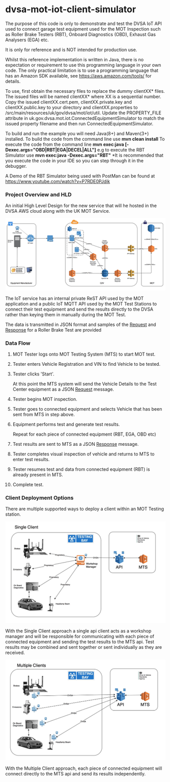 # dvsa-mot-iot-client-simulator
The purpose of this code is only to demonstrate and test the DVSA IoT API used to connect garage test equipment used for
the MOT Inspection such as Roller Brake Testers (RBT), Onboard Diagnostics (OBD), Exhaust Gas Analysers (EGA) etc.

It is only for reference and is NOT intended for production use.

Whilst this reference implementation is written in Java, there is no expectation or requirement to use this programming language in your own code.
The only practical limitation is to use a programming language that has an Amazon SDK available, see https://aws.amazon.com/tools/ for details.

To use, first obtain the necessary files to replace the dummy clientXX* files. The issued files will be named clientXX* where XX is a sequential number.
Copy the issued clientXX.cert.pem, clientXX.private.key and clientXX.public.key to your <ProjectRoot> directory and clientXX.properties
to <ProjectRoot>/src/main/resources/uk/gov/dvsa/mot/iot/util. Update the PROPERTY_FILE attribute in uk.gov.dvsa.mot.iot.ConnectedEquipmentSimulator
to match the issued property filename and then run ConnectedEquipmentSimulator.

To build and run the example you will need Java\(8+\) and Maven\(3+\) installed.
To build the code from the command line use **mvn clean install**
To execute the code from the command line **mvn exec:java [-Dexec.args="OBD|RBT|EGA|DECEL|ALL"]** e.g to execute the RBT Simulator use **mvn exec:java -Dexec.args="RBT"**
\*It is recommended that you execute the code in your IDE so you can step through it in the debugger.

A Demo of the RBT Simulator being used with PostMan can be found at https://www.youtube.com/watch?v=P7RDE0PJdik

### Project Overview and HLD

An initial High Level Design for the new service that will he hosted in the DVSA AWS cloud along with the UK MOT Service.

![High Level Design](/etc/C2V-HLD.jpeg)

The IoT service has an internal private ReST API used by the MOT application and a public IoT MQTT API used by the MOT Test
Stations to connect their test equipment and send the results directly to the DVSA rather than keying them in manually
during the MOT Test.

The data is transmitted in JSON format and samples of the [Request](etc/WorkOrderRequest.json) and [Response](etc/WorkOrderResponse.json)
for a Roller Brake Test are provided

### Data Flow

1. MOT Tester logs onto MOT Testing System (MTS) to start MOT test.
2. Tester enters Vehicle Registration and VIN to find Vehicle to be tested.
3. Tester clicks 'Start'.

   At this point the MTS system will send the Vehicle Details to the Test Center equipment as a JSON [Request](etc/WorkOrderRequest.json) message.

4. Tester begins MOT inspection.
5. Tester goes to connected equipment and selects Vehicle that has been sent from MTS in step above.
6. Equipment performs test and generate test results.

   Repeat for each piece of connected equipment (RBT, EGA, OBD etc)

7. Test results are sent to MTS as a JSON [Response](etc/WorkOrderResponse.json) message.
8. Tester completes visual inspection of vehicle and returns to MTS to enter test results.
9. Tester resumes test and data from connected equipment (RBT) is already present in MTS.
10. Complete test.

### Client Deployment Options

There are multiple supported ways to deploy a client within an MOT Testing station.

![Single Client](/etc/Single_Client.jpeg)

With the Single Client approach a single api client acts as a workshop manager and will be responsible for communicating with
each piece of connected equipment and sending the test results to the MTS api. Test results may be combined and sent together
or sent individually as they are received.

![Multiple Clients](/etc/Multiple_Clients.jpeg)

With the Multiple Client approach, each piece of connected equipment will connect directly to the MTS api and send its results
independently.
